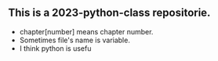 ## This is a 2023-python-class repositorie.
- chapter[number] means chapter number.
- Sometimes file's name is variable.
- I think python is usefu
